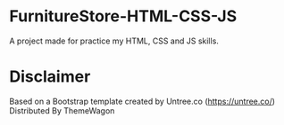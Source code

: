 # FurnitureStore-HTML-CSS-JS
A project made for practice my HTML, CSS and JS skills.

# Disclaimer

Based on a Bootstrap template created by Untree.co (<https://untree.co/>) Distributed By ThemeWagon
